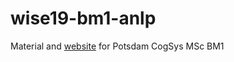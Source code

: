 # wise19-bm1-anlp
Material and [website](https://compling-potsdam.github.io/wise19-bm1-anlp/) for Potsdam CogSys MSc BM1
